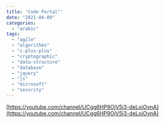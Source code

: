 ```yaml
---
title: 'Code Portal"'
date: "2021-04-09"
categories:
  - "arabic"
tags:
  - "agile"
  - "algorithms"
  - "c-plus-plus"
  - "cryptographic"
  - "data-structure"
  - "database"
  - "jquery"
  - "js"
  - "microsoft"
  - "security"
---
```


[https://youtube.com/channel/UCgg6HP9OjV5j3-deLoiOynA](https://youtube.com/channel/UCgg6HP9OjV5j3-deLoiOynA)

